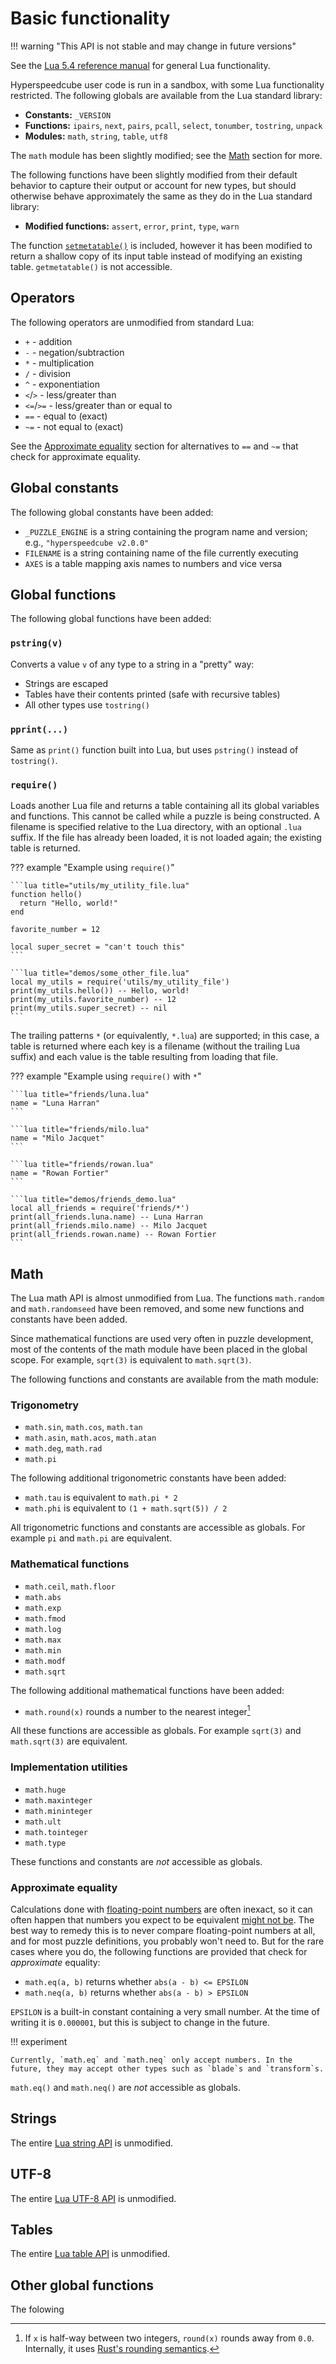 # Basic functionality

!!! warning "This API is not stable and may change in future versions"

See the [Lua 5.4 reference manual](https://www.lua.org/manual/5.4/manual.html) for general Lua functionality.

Hyperspeedcube user code is run in a sandbox, with some Lua functionality restricted. The following globals are available from the Lua standard library:

- **Constants:** `_VERSION`
- **Functions:** `ipairs`, `next`, `pairs`, `pcall`, `select`, `tonumber`, `tostring`, `unpack`
- **Modules:** `math`, `string`, `table`, `utf8`

The `math` module has been slightly modified; see the [Math](#math) section for more.

The following functions have been slightly modified from their default behavior to capture their output or account for new types, but should otherwise behave approximately the same as they do in the Lua standard library:

- **Modified functions:** `assert`, `error`, `print`, `type`, `warn`

The function [`setmetatable()`](https://www.lua.org/manual/5.4/manual.html#pdf-setmetatable) is included, however it has been modified to return a shallow copy of its input table instead of modifying an existing table. `getmetatable()` is not accessible.

## Operators

The following operators are unmodified from standard Lua:

- `+` - addition
- `-` - negation/subtraction
- `*` - multiplication
- `/` - division
- `^` - exponentiation
- `<`/`>` - less/greater than
- `<=`/`>=` - less/greater than or equal to
- `==` - equal to (exact)
- `~=` - not equal to (exact)

See the [Approximate equality](#approximate-equality) section for alternatives to `==` and `~=` that check for approximate equality.

## Global constants

The following global constants have been added:

- `_PUZZLE_ENGINE` is a string containing the program name and version; e.g., `"hyperspeedcube v2.0.0"`
- `FILENAME` is a string containing name of the file currently executing
- `AXES` is a table mapping axis names to numbers and vice versa

## Global functions

The following global functions have been added:

### `pstring(v)`

Converts a value `v` of any type to a string in a "pretty" way:

- Strings are escaped
- Tables have their contents printed (safe with recursive tables)
- All other types use `tostring()`

### `pprint(...)`

Same as `print()` function built into Lua, but uses `pstring()` instead of `tostring()`.

### `require()`

Loads another Lua file and returns a table containing all its global variables and functions. This cannot be called while a puzzle is being constructed. A filename is specified relative to the Lua directory, with an optional `.lua` suffix. If the file has already been loaded, it is not loaded again; the existing table is returned.

??? example "Example using `require()`"

    ```lua title="utils/my_utility_file.lua"
    function hello()
      return "Hello, world!"
    end

    favorite_number = 12

    local super_secret = "can't touch this"
    ```

    ```lua title="demos/some_other_file.lua"
    local my_utils = require('utils/my_utility_file')
    print(my_utils.hello()) -- Hello, world!
    print(my_utils.favorite_number) -- 12
    print(my_utils.super_secret) -- nil
    ```

The trailing patterns `*` (or equivalently, `*.lua`) are supported; in this case, a table is returned where each key is a filename (without the trailing Lua suffix) and each value is the table resulting from loading that file.

??? example "Example using `require()` with `*`"

    ```lua title="friends/luna.lua"
    name = "Luna Harran"
    ```

    ```lua title="friends/milo.lua"
    name = "Milo Jacquet"
    ```

    ```lua title="friends/rowan.lua"
    name = "Rowan Fortier"
    ```

    ```lua title="demos/friends_demo.lua"
    local all_friends = require('friends/*')
    print(all_friends.luna.name) -- Luna Harran
    print(all_friends.milo.name) -- Milo Jacquet
    print(all_friends.rowan.name) -- Rowan Fortier
    ```

## Math

The Lua math API is almost unmodified from Lua. The functions `math.random` and `math.randomseed` have been removed, and some new functions and constants have been added.

Since mathematical functions are used very often in puzzle development, most of the contents of the math module have been placed in the global scope. For example, `sqrt(3)` is equivalent to `math.sqrt(3)`.

The following functions and constants are available from the math module:

### Trigonometry

- `math.sin`, `math.cos`, `math.tan`
- `math.asin`, `math.acos`, `math.atan`
- `math.deg`, `math.rad`
- `math.pi`

The following additional trigonometric constants have been added:

- `math.tau` is equivalent to `math.pi * 2`
- `math.phi` is equivalent to `(1 + math.sqrt(5)) / 2`

All trigonometric functions and constants are accessible as globals. For example `pi` and `math.pi` are equivalent.

### Mathematical functions

- `math.ceil`, `math.floor`
- `math.abs`
- `math.exp`
- `math.fmod`
- `math.log`
- `math.max`
- `math.min`
- `math.modf`
- `math.sqrt`

The following additional mathematical functions have been added:

- `math.round(x)` rounds a number to the nearest integer[^rounding]

[^rounding]: If `x` is half-way between two integers, `round(x)` rounds away from `0.0`. Internally, it uses [Rust's rounding semantics](https://doc.rust-lang.org/std/primitive.f64.html#method.round).

All these functions are accessible as globals. For example `sqrt(3)` and `math.sqrt(3)` are equivalent.

### Implementation utilities

- `math.huge`
- `math.maxinteger`
- `math.mininteger`
- `math.ult`
- `math.tointeger`
- `math.type`

These functions and constants are _not_ accessible as globals.

### Approximate equality

Calculations done with [floating-point numbers][how floating point works] are often inexact, so it can often happen that numbers you expect to be equivalent [might not be][0.3]. The best way to remedy this is to never compare floating-point numbers at all, and for most puzzle definitions, you probably won't need to. But for the rare cases where you do, the following functions are provided that check for _approximate_ equality:

- `math.eq(a, b)` returns whether `abs(a - b) <= EPSILON`
- `math.neq(a, b)` returns whether `abs(a - b) > EPSILON`

`EPSILON` is a built-in constant containing a very small number. At the time of writing it is `0.000001`, but this is subject to change in the future.

!!! experiment

    Currently, `math.eq` and `math.neq` only accept numbers. In the future, they may accept other types such as `blade`s and `transform`s.

[how floating point works]: https://www.youtube.com/watch?v=dQhj5RGtag0
[0.3]: https://0.30000000000000004.com/

`math.eq()` and `math.neq()` are _not_ accessible as globals.

## Strings

The entire [Lua string API](https://www.lua.org/manual/5.4/manual.html#6.4) is unmodified.

## UTF-8

The entire [Lua UTF-8 API](https://www.lua.org/manual/5.4/manual.html#6.5) is unmodified.

## Tables

The entire [Lua table API](https://www.lua.org/manual/5.4/manual.html#6.6) is unmodified.

## Other global functions

The folowing 

